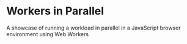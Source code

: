 # Workers in Parallel
A showcase of running a workload in parallel in a JavaScript browser environment using Web Workers
